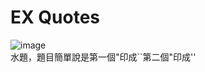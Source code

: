 # EX Quotes  
![image](https://github.com/10360555iamnn/UVAdataset/assets/95529963/719d22c8-c982-44e1-beb3-b81af534ed45)  
水題，題目簡單說是第一個"印成``第二個"印成''
